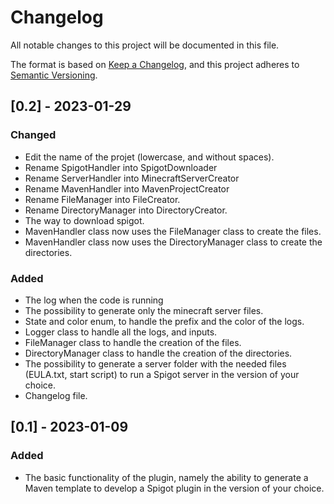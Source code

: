 # Changelog

All notable changes to this project will be documented in this file.

The format is based on [Keep a Changelog](https://keepachangelog.com/en/1.0.0/), and this project adheres to [Semantic Versioning](https://semver.org/spec/v2.0.0.html).

## [0.2] - 2023-01-29

### Changed

- Edit the name of the projet (lowercase, and without spaces).
- Rename SpigotHandler into SpigotDownloader
- Rename ServerHandler into MinecraftServerCreator
- Rename MavenHandler into MavenProjectCreator
- Rename FileManager into FileCreator.
- Rename DirectoryManager into DirectoryCreator.
- The way to download spigot.
- MavenHandler class now uses the FileManager class to create the files.
- MavenHandler class now uses the DirectoryManager class to create the directories.

### Added

- The log when the code is running
- The possibility to generate only the minecraft server files.
- State and color enum, to handle the prefix and the color of the logs.
- Logger class to handle all the logs, and inputs.
- FileManager class to handle the creation of the files.
- DirectoryManager class to handle the creation of the directories.
- The possibility to generate a server folder with the needed files (EULA.txt, start script) to run a Spigot server in the version of your choice.
- Changelog file.

## [0.1] - 2023-01-09

### Added

- The basic functionality of the plugin, namely the ability to generate a Maven template to develop a Spigot plugin in the version of your choice.
